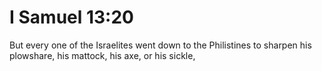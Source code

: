 # I Samuel 13:20

But every one of the Israelites went down to the Philistines to sharpen his plowshare, his mattock, his axe, or his sickle,
